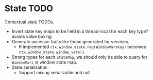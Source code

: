 # State TODO

Contextual state TODOs.

* Invert state key maps to be held in a thread-local for each key type? avoids value boxing
* Generate accessor traits like those generated for services.
    - If implemented `ctx.window_state.req(WindowVarsKey)` becomes `ctx.window_state.window_vars()`.
* Strong types for each `StateMap`, we should only be able to query for `WindowVars` in window state map.
* State serialization.
    - Support mixing serializable and not.